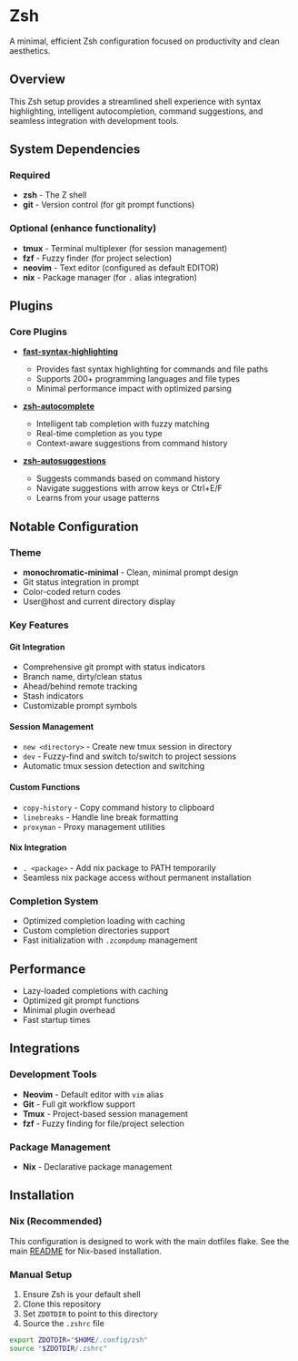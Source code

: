 # Zsh

A minimal, efficient Zsh configuration focused on productivity and clean aesthetics.

## Overview

This Zsh setup provides a streamlined shell experience with syntax highlighting, intelligent autocompletion, command suggestions, and seamless integration with development tools.

## System Dependencies

### Required
- **zsh** - The Z shell
- **git** - Version control (for git prompt functions)

### Optional (enhance functionality)
- **tmux** - Terminal multiplexer (for session management)
- **fzf** - Fuzzy finder (for project selection)
- **neovim** - Text editor (configured as default EDITOR)
- **nix** - Package manager (for `.` alias integration)

## Plugins

### Core Plugins

- **[fast-syntax-highlighting](https://github.com/zdharma-continuum/fast-syntax-highlighting)**
  - Provides fast syntax highlighting for commands and file paths
  - Supports 200+ programming languages and file types
  - Minimal performance impact with optimized parsing

- **[zsh-autocomplete](https://github.com/marlonrichert/zsh-autocomplete)**
  - Intelligent tab completion with fuzzy matching
  - Real-time completion as you type
  - Context-aware suggestions from command history

- **[zsh-autosuggestions](https://github.com/zsh-users/zsh-autosuggestions)**
  - Suggests commands based on command history
  - Navigate suggestions with arrow keys or Ctrl+E/F
  - Learns from your usage patterns

## Notable Configuration

### Theme
- **monochromatic-minimal** - Clean, minimal prompt design
- Git status integration in prompt
- Color-coded return codes
- User@host and current directory display

### Key Features

#### Git Integration
- Comprehensive git prompt with status indicators
- Branch name, dirty/clean status
- Ahead/behind remote tracking
- Stash indicators
- Customizable prompt symbols

#### Session Management
- `new <directory>` - Create new tmux session in directory
- `dev` - Fuzzy-find and switch to/switch to project sessions
- Automatic tmux session detection and switching

#### Custom Functions
- `copy-history` - Copy command history to clipboard
- `linebreaks` - Handle line break formatting
- `proxyman` - Proxy management utilities

#### Nix Integration
- `. <package>` - Add nix package to PATH temporarily
- Seamless nix package access without permanent installation

### Completion System
- Optimized completion loading with caching
- Custom completion directories support
- Fast initialization with `.zcompdump` management

## Performance

- Lazy-loaded completions with caching
- Optimized git prompt functions
- Minimal plugin overhead
- Fast startup times

## Integrations

### Development Tools
- **Neovim** - Default editor with `vim` alias
- **Git** - Full git workflow support
- **Tmux** - Project-based session management
- **fzf** - Fuzzy finding for file/project selection

### Package Management
- **Nix** - Declarative package management

## Installation

### Nix (Recommended)
This configuration is designed to work with the main dotfiles flake. See the main [README](https://github.com/SushyDev/dotfiles/blob/main/README.md) for Nix-based installation.

### Manual Setup
1. Ensure Zsh is your default shell
2. Clone this repository
3. Set `ZDOTDIR` to point to this directory
4. Source the `.zshrc` file

```bash
export ZDOTDIR="$HOME/.config/zsh"
source "$ZDOTDIR/.zshrc"
```

